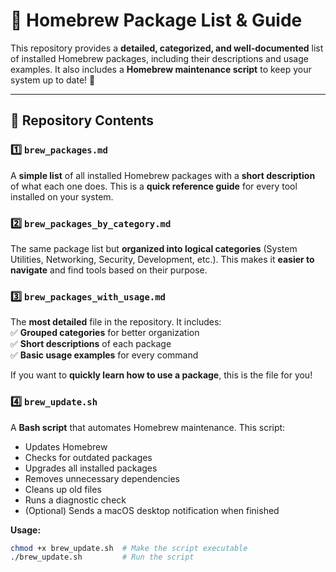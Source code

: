 # 🍺 Homebrew Package List & Guide

This repository provides a **detailed, categorized, and well-documented** list of installed Homebrew packages, including their descriptions and usage examples. It also includes a **Homebrew maintenance script** to keep your system up to date! 🚀

---

## 📂 Repository Contents

### 1️⃣ **`brew_packages.md`**

A **simple list** of all installed Homebrew packages with a **short description** of what each one does. This is a **quick reference guide** for every tool installed on your system.

### 2️⃣ **`brew_packages_by_category.md`**

The same package list but **organized into logical categories** (System Utilities, Networking, Security, Development, etc.). This makes it **easier to navigate** and find tools based on their purpose.

### 3️⃣ **`brew_packages_with_usage.md`**

The **most detailed** file in the repository. It includes:  
✅ **Grouped categories** for better organization  
✅ **Short descriptions** of each package  
✅ **Basic usage examples** for every command

If you want to **quickly learn how to use a package**, this is the file for you!

### 4️⃣ **`brew_update.sh`**

A **Bash script** that automates Homebrew maintenance. This script:

- Updates Homebrew
- Checks for outdated packages
- Upgrades all installed packages
- Removes unnecessary dependencies
- Cleans up old files
- Runs a diagnostic check
- (Optional) Sends a macOS desktop notification when finished

**Usage:**

```sh
chmod +x brew_update.sh  # Make the script executable
./brew_update.sh         # Run the script
```
